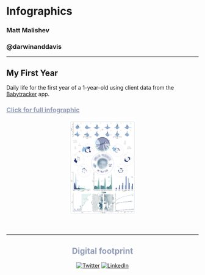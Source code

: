 # Infographics

### Matt Malishev  
### @darwinanddavis  

******      

## My First Year    

Daily life for the first year of a 1-year-old using client data from the [Babytracker](https://play.google.com/store/apps/details?id=com.amila.parenting&hl=en_AU&gl=US) app.        

<h3><a style="color:#939DB9;" href="myfirstyear/img/myfirstyear.pdf">Click for full infographic</a></h3>  
<div align="center">  
  <img src="myfirstyear/img/myfirstyear.png" width="35%">  
</div>  
    
<br>   
<br>   


******      

<div align="center">
  <h2 style="color:#939DB9;">Digital footprint</h2>
  <p>
    <!-- <a href="https://github.com/darwinanddavis" target="_blank">
      <img alt="Github" src="https://img.shields.io/badge/GitHub-%2312100E.svg?&style=for-the-badge&logo=Github&logoColor=white" /></a>  -->
    <a href="https://twitter.com/darwinanddavis" target="_blank">
      <img alt="Twitter" src="https://img.shields.io/badge/twitter-%231DA1F2.svg?&style=for-the-badge&logo=twitter&logoColor=white" /></a> 
    <a href="https://www.linkedin.com/in/mmalishev" target="_blank">
      <img alt="LinkedIn" src="https://img.shields.io/badge/linkedin-%230077B5.svg?&style=for-the-badge&logo=linkedin&logoColor=white" /></a> 
  </p>
</div>
